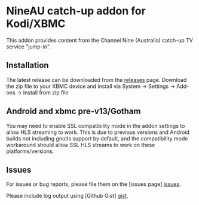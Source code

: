 NineAU catch-up addon for Kodi/XBMC
===================================

This addon provides content from the Channel Nine (Australia) catch-up TV service "jump-in".

Installation
------------
The latest release can be downloaded from the [releases] page. Download the zip file to your XBMC device and install
via System -> Settings -> Add-ons -> Install from zip file

Android and xbmc pre-v13/Gotham
-------------------------------
You may need to enable SSL compatibility mode in the addon settings to allow HLS streaming to work. This is due to
previous versions and Android builds not including gnutls support by default, and the compatibility mode workaround
should allow SSL HLS streams to work on these platforms/versions.

Issues
------
For issues or bug reports, please file them on the [issues page] [issues].

Please include log output using [Github Gist] [gist].


[releases]: https://github.com/grantbeattie/plugin.video.nineau-catchup/releases
[issues]: https://github.com/grantbeattie/plugin.video.nineau-catchup/issues
[gist]: https://gist.github.com
